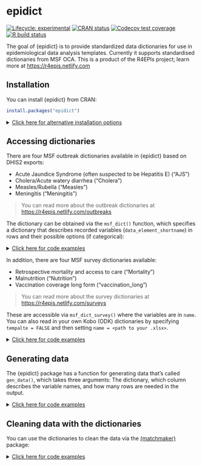 epidict
================

<!-- README.md is generated from README.Rmd. Please edit that file -->
<!-- badges: start -->

[![Lifecycle:
experimental](https://img.shields.io/badge/lifecycle-experimental-orange.svg)](https://www.tidyverse.org/lifecycle/#experimental)
[![CRAN
status](https://www.r-pkg.org/badges/version/epidict)](https://CRAN.R-project.org/package=epidict)
[![Codecov test
coverage](https://codecov.io/gh/R4EPI/epidict/branch/master/graph/badge.svg)](https://codecov.io/gh/R4EPI/epidict?branch=master)
[![R build
status](https://github.com/R4EPI/epidict/workflows/R-CMD-check/badge.svg)](https://github.com/R4EPI/epidict/actions)
<!-- badges: end -->

The goal of {epidict} is to provide standardized data dictionaries for
use in epidemiological data analysis templates. Currently it supports
standardised dictionaries from MSF OCA. This is a product of the R4EPIs
project; learn more at <https://r4epis.netlify.com>

## Installation

You can install {epidict} from CRAN:

``` r
install.packages("epidict")
```

<details>
<!--
NOTE: everything inside the details tag will be collapsed and effectively
hidden from the user
-->
<summary style="text-decoration: underline">
Click here for alternative installation options
</summary>

If there is a bugfix or feature that is not yet on CRAN, you can install
it via the {drat} package:

You can install {epidict} from the R4EPI repository:

``` r
# install.packages("drat")
drat::addRepo("R4EPI")
install.packages("epidict")
```

You can also install the in-development version from GitHub using the
{remotes} package (but there’s no guarantee that it will be stable):

``` r
# install.packages("remotes")
remotes::install_github("R4EPI/epidict") 
```

</details>

## Accessing dictionaries

There are four MSF outbreak dictionaries available in {epidict} based on
DHIS2 exports:

-   Acute Jaundice Syndrome (often suspected to be Hepatitis E) (“AJS”)
-   Cholera/Acute watery diarrhea (“Cholera”)
-   Measles/Rubella (“Measles”)
-   Meningitis (“Meningitis”)

> You can read more about the outbreak dictionaries at
> <https://r4epis.netlify.com/outbreaks>

The dictionary can be obtained via the `msf_dict()` function, which
specifies a dictionary that describes recorded variables
(`data_element_shortname`) in rows and their possible options (if
categorical):

<details>
<!--
NOTE: everything inside the details tag will be collapsed and effectively
hidden from the user
-->
<summary style="text-decoration: underline">
Click here for code examples
</summary>

``` r
library("epidict")
msf_dict("AJS")
#> # A tibble: 68 x 8
#>    data_element_uid data_element_name   data_element_sho~ data_element_descript~
#>    <lgl>            <chr>               <chr>             <chr>                 
#>  1 NA               egen_044_event_fil~ event_file_type   Is the event file for~
#>  2 NA               egen_001_patient_c~ case_number       Anonymised patient nu~
#>  3 NA               egen_004_date_of_c~ date_of_consulta~ Date patient presents~
#>  4 NA               egen_022_detected_~ detected_by       How patient was ident~
#>  5 NA               egen_005_patient_f~ patient_facility~ Patient is presenting~
#>  6 NA               egen_029_msf_invol~ msf_involvement   How extensive is MSF'~
#>  7 NA               egen_008_age_years  age_years         Age of patient (in ye~
#>  8 NA               egen_009_age_months age_months        Age of patient in mon~
#>  9 NA               egen_010_age_days   age_days          Age of patient in day~
#> 10 NA               egen_011_sex        sex               Sex of patient (If Tr~
#> # ... with 58 more rows, and 4 more variables: data_element_valuetype <chr>,
#> #   data_element_formname <chr>, used_optionset_uid <chr>, options <list>
msf_dict("Cholera")
#> # A tibble: 45 x 8
#>    data_element_uid data_element_name    data_element_sho~ data_element_descrip~
#>    <chr>            <chr>                <chr>             <chr>                
#>  1 FF7d81Zy0yQ      egen_013_pregnancy_~ trimester         If pregnant, trimest~
#>  2 ADfNqpCL5kf      egen_015_exit_status exit_status       Final status of pati~
#>  3 wjCDTwXmtix      egen_064_treatment_~ treatment_facili~ Name of facility/sit~
#>  4 UUVnMdaBY5T      esym_002_dehydratio~ dehydration_leve~ Dehydration based on~
#>  5 BTZdJKpS3S5      egen_059_comments_o~ comments_on_lab_~ Any additional comme~
#>  6 bpT8T341oQG      egen_054_fluids_tre~ fluids_treatment~ What was the fluids ~
#>  7 FqPqIr5m0AQ      egen_017_time_betwe~ time_to_death     Hours between patien~
#>  8 epbKb1GczaS      esym_003_malaria_rd~ malaria_rdt_at_a~ Malaria rapid diagno~
#>  9 F04TM58HHsd      egen_020_previously~ previously_vacci~ Has the patient prev~
#> 10 CfRNuWWuTr5      egen_058_cholera_pc~ cholera_pcr_resu~ Was a PCR test for c~
#> # ... with 35 more rows, and 4 more variables: data_element_valuetype <chr>,
#> #   data_element_formname <chr>, used_optionset_uid <chr>, options <list>
msf_dict("Measles")
#> # A tibble: 52 x 8
#>    data_element_uid data_element_name    data_element_sho~ data_element_descrip~
#>    <chr>            <chr>                <chr>             <chr>                
#>  1 DE_ESYM_012      esym_012_seizures    seizure_episodes  Complication (Seizur~
#>  2 DE_EGEN_013      egen_013_pregnancy_~ trimester         If pregnant, trimest~
#>  3 DE_ESYM_014      esym_014_croup       croup             Complication (Croup)~
#>  4 DE_ESYM_002      esym_002_dehydratio~ dehydration_leve~ Dehydration based on~
#>  5 DE_EGEN_030      egen_030_residentia~ residential_stat~ Whether the patient ~
#>  6 DE_EGEN_020      egen_020_previously~ previously_vacci~ Has the patient prev~
#>  7 DE_EGEN_062      egen_062_patient_or~ patient_origin_f~ Name of village or p~
#>  8 DE_EGEN_010      egen_010_age_days    age_days          Age of patient in da~
#>  9 DE_EGEN_029      egen_029_msf_involv~ msf_involvement   How extensive is MSF~
#> 10 DE_EGEN_053      egen_053_nutrition_~ nutrition_status~ What is the nutritio~
#> # ... with 42 more rows, and 4 more variables: data_element_valuetype <chr>,
#> #   data_element_formname <chr>, used_optionset_uid <chr>, options <list>
msf_dict("Meningitis")
#> # A tibble: 53 x 8
#>    data_element_uid data_element_name    data_element_sh~ data_element_descript~
#>    <chr>            <chr>                <chr>            <chr>                 
#>  1 Ow8ss6T1tT5      esym_028_seizures_a~ seizures_at_adm~ Presenting symptoms (~
#>  2 CEEr9lcwKVG      esym_036_kernigs_br~ kernigs_brudzin~ Presenting symptoms (~
#>  3 tIe59Htd2Ba      esym_012_seizures    seizure_episodes Complication (Seizure~
#>  4 Sjms36Aj6bT      esym_023_febrile_co~ febrile_coma     Complication (Febrile~
#>  5 BTZdJKpS3S5      egen_059_comments_o~ comments_on_lab~ Any additional commen~
#>  6 wHnNEMRrS5A      esym_025_chills_at_~ chills           Presenting symptoms (~
#>  7 T3Gn8mTYu0c      esym_026_stiff_neck~ stiff_neck       Presenting symptoms (~
#>  8 JCexRYsmjmS      eobr_006_ti_sample_~ ti_result_organ~ TI sample result - or~
#>  9 myL5BYzy6zW      esym_034_coma_at_ad~ coma             Presenting symptoms (~
#> 10 AhllpMovCeu      egen_062_patient_or~ patient_origin_~ Name of village or pa~
#> # ... with 43 more rows, and 4 more variables: data_element_valuetype <chr>,
#> #   data_element_formname <chr>, used_optionset_uid <chr>, options <list>
```

</details>

In addition, there are four MSF survey dictionaries available:

-   Retrospective mortality and access to care (“Mortality”)
-   Malnutrition (“Nutrition”)
-   Vaccination coverage long form (“vaccination\_long”)

> You can read more about the survey dictionaries at
> <https://r4epis.netlify.com/surveys>

These are accessible via `msf_dict_survey()` where the variables are in
`name`. You can also read in your own Kobo (ODK) dictionaries by
specifying `tempalte = FALSE` and then setting
`name = <path to your .xlsx>`.

<details>
<!--
NOTE: everything inside the details tag will be collapsed and effectively
hidden from the user
-->
<summary style="text-decoration: underline">
Click here for code examples
</summary>

``` r
msf_dict_survey("Mortality")
#> # A tibble: 174 x 14
#>    type     name    label_english  label_french hint_english hint_french default
#>    <chr>    <chr>   <chr>          <chr>        <chr>        <chr>       <chr>  
#>  1 start    start   Start Time     <NA>         <NA>         <NA>        <NA>   
#>  2 end      end     End Time       <NA>         <NA>         <NA>        <NA>   
#>  3 today    today   Date of Survey <NA>         <NA>         <NA>        <NA>   
#>  4 deviceid device~ Phone Serial ~ <NA>         <NA>         <NA>        <NA>   
#>  5 date     date    Date           Date         <NA>         <NA>        today()
#>  6 integer  team_n~ Team number    Numéro d'éq~ <NA>         <NA>        <NA>   
#>  7 village  villag~ Village name   Nom du vill~ <NA>         <NA>        <NA>   
#>  8 text     villag~ Specify other  Autre, spéc~ <NA>         <NA>        <NA>   
#>  9 integer  cluste~ Cluster number Numéro de l~ <NA>         <NA>        <NA>   
#> 10 integer  househ~ Household num~ Numéro du m~ <NA>         <NA>        <NA>   
#> # ... with 164 more rows, and 7 more variables: relevant <chr>,
#> #   appearance <chr>, constraint <chr>, repeat_count <chr>, calculation <chr>,
#> #   value_type <chr>, options <list>
msf_dict_survey("Nutrition")
#> # A tibble: 27 x 14
#>    type     name  label_english label_french hint_english hint_french repeat_count
#>    <chr>    <chr> <chr>         <chr>        <chr>        <chr>       <chr>       
#>  1 start    start Start Time    <NA>         <NA>         <NA>        <NA>        
#>  2 end      end   End Time      <NA>         <NA>         <NA>        <NA>        
#>  3 today    today Date of Surv~ <NA>         <NA>         <NA>        <NA>        
#>  4 deviceid devi~ Phone Serial~ <NA>         <NA>         <NA>        <NA>        
#>  5 date     date  Date          <NA>         <NA>         <NA>        <NA>        
#>  6 integer  team~ Team number   <NA>         <NA>         <NA>        <NA>        
#>  7 village  vill~ Village name  Nom du vill~ <NA>         <NA>        <NA>        
#>  8 text     vill~ Specify other Précisez au~ <NA>         <NA>        <NA>        
#>  9 geopoint vill~ Village loca~ Localisatio~ <NA>         <NA>        <NA>        
#> 10 integer  clus~ Cluster numb~ Numéro de g~ <NA>         <NA>        <NA>        
#> # ... with 17 more rows, and 7 more variables: relevant <chr>,
#> #   calculation <lgl>, constraint <chr>, appearance <chr>, default <chr>,
#> #   value_type <chr>, options <list>
msf_dict_survey("Vaccination_long")
#> # A tibble: 106 x 14
#>    type     name   label_english  label_french  hint_english hint_french default
#>    <chr>    <chr>  <chr>          <chr>         <chr>        <chr>       <chr>  
#>  1 start    start  Start Time     Start Time    <NA>         <NA>        <NA>   
#>  2 end      end    End Time       End Time      <NA>         <NA>        <NA>   
#>  3 today    today  Date of Survey Date of Surv~ <NA>         <NA>        <NA>   
#>  4 deviceid devic~ Phone Serial ~ Phone Serial~ <NA>         <NA>        <NA>   
#>  5 date     date   Date           Date          <NA>         <NA>        today()
#>  6 integer  team_~ Team number    Numéro de l'~ <NA>         <NA>        <NA>   
#>  7 village  villa~ Village name   Nom du villa~ <NA>         <NA>        <NA>   
#>  8 text     villa~ Specify other  Veuillez spé~ <NA>         <NA>        <NA>   
#>  9 integer  clust~ Cluster number Numéro de la~ <NA>         <NA>        <NA>   
#> 10 integer  house~ Household num~ Numéro du mé~ <NA>         <NA>        <NA>   
#> # ... with 96 more rows, and 7 more variables: relevant <chr>,
#> #   appearance <chr>, repeat_count <chr>, constraint <chr>, calculation <chr>,
#> #   value_type <chr>, options <list>
```

</details>

## Generating data

The {epidict} package has a function for generating data that’s called
`gen_data()`, which takes three arguments: The dictionary, which column
describes the variable names, and how many rows are needed in the
output.

<details>
<!--
NOTE: everything inside the details tag will be collapsed and effectively
hidden from the user
-->
<summary style="text-decoration: underline">
Click here for code examples
</summary>

``` r
gen_data("Measles", varnames = "data_element_shortname", numcases = 100, org = "MSF")
#> # A tibble: 100 x 52
#>    seizure_episodes trimester croup dehydration_level_at_admi~ residential_stat~
#>    <fct>            <fct>     <fct> <fct>                      <fct>            
#>  1 1                <NA>      0     NO                         4                
#>  2 0                <NA>      1     SE                         2                
#>  3 1                <NA>      1     SE                         5                
#>  4 0                <NA>      1     NO                         5                
#>  5 1                <NA>      1     UN                         4                
#>  6 0                <NA>      0     UN                         1                
#>  7 1                <NA>      0     SE                         2                
#>  8 0                <NA>      1     NO                         5                
#>  9 1                <NA>      0     SO                         3                
#> 10 1                <NA>      1     UN                         3                
#> # ... with 90 more rows, and 47 more variables: previously_vaccinated <fct>,
#> #   patient_origin_free_text <chr>, age_days <int>, msf_involvement <fct>,
#> #   nutrition_status_at_admission <fct>, fever <fct>, sex <fct>,
#> #   patient_origin <chr>, pregnancy_outcome_at_exit <fct>,
#> #   prescribed_vitamin_a <fct>, date_of_exit <date>,
#> #   date_of_consultation_admission <date>, event_file_type <fct>,
#> #   residential_status_brief <fct>, other_eye_complications <fct>, ...
gen_data("Vaccination_long", varnames = "name", numcases = 100, org = "MSF")
#> # A tibble: 100 x 123
#>    start end   today deviceid date       team_number village_name village_other
#>    <lgl> <lgl> <lgl> <lgl>    <date>     <lgl>       <fct>        <lgl>        
#>  1 NA    NA    NA    NA       2018-03-30 NA          village_2    NA           
#>  2 NA    NA    NA    NA       2018-03-05 NA          village_7    NA           
#>  3 NA    NA    NA    NA       2018-02-28 NA          village_1    NA           
#>  4 NA    NA    NA    NA       2018-03-03 NA          village_6    NA           
#>  5 NA    NA    NA    NA       2018-01-08 NA          village_5    NA           
#>  6 NA    NA    NA    NA       2018-03-15 NA          village_10   NA           
#>  7 NA    NA    NA    NA       2018-04-02 NA          other        NA           
#>  8 NA    NA    NA    NA       2018-04-18 NA          village_3    NA           
#>  9 NA    NA    NA    NA       2018-04-11 NA          village_8    NA           
#> 10 NA    NA    NA    NA       2018-04-23 NA          village_8    NA           
#> # ... with 90 more rows, and 115 more variables: cluster_number <dbl>,
#> #   household_number <int>, households_building <int>, random_hh <int>,
#> #   consent <chr>, no_consent_reason <fct>, no_consent_other <lgl>,
#> #   caretaker_relation <fct>, caretaker_other <lgl>, number_children <dbl>,
#> #   child_number <chr>, sex <fct>, date_birth <date>, age_years <int>,
#> #   age_months <int>, any_vaccine <fct>, vaccine_card <fct>, hf_records <fct>,
#> #   health_facility <lgl>, date_records_checked <date>, ...
```

</details>

## Cleaning data with the dictionaries

You can use the dictionaries to clean the data via the
[{matchmaker}](https://www.repidemicsconsortium.org/matchmaker) package:

<details>
<!--
NOTE: everything inside the details tag will be collapsed and effectively
hidden from the user
-->
<summary style="text-decoration: underline">
Click here for code examples
</summary>

``` r
library("matchmaker")
library("dplyr")

dat <- gen_data(dictionary = "Cholera", 
  varnames = "data_element_shortname",
  numcases = 20,
  org = "MSF"
)
print(dat)
#> # A tibble: 20 x 45
#>    trimester exit_status treatment_facilit~ dehydration_level~ comments_on_lab_~
#>    <fct>     <fct>       <lgl>              <fct>              <lgl>            
#>  1 <NA>      AD          NA                 SE                 NA               
#>  2 <NA>      DOA         NA                 UN                 NA               
#>  3 <NA>      DD          NA                 NO                 NA               
#>  4 <NA>      DD          NA                 SE                 NA               
#>  5 <NA>      DD          NA                 UN                 NA               
#>  6 <NA>      DOA         NA                 NO                 NA               
#>  7 <NA>      AD          NA                 UN                 NA               
#>  8 <NA>      TR          NA                 NO                 NA               
#>  9 <NA>      DD          NA                 UN                 NA               
#> 10 3         TR          NA                 UN                 NA               
#> 11 <NA>      LA          NA                 UN                 NA               
#> 12 <NA>      DOA         NA                 SO                 NA               
#> 13 <NA>      AD          NA                 UN                 NA               
#> 14 <NA>      TR          NA                 NO                 NA               
#> 15 1         AD          NA                 SO                 NA               
#> 16 <NA>      DD          NA                 UN                 NA               
#> 17 <NA>      TR          NA                 SE                 NA               
#> 18 <NA>      DH          NA                 UN                 NA               
#> 19 <NA>      DH          NA                 SO                 NA               
#> 20 <NA>      LA          NA                 NO                 NA               
#> # ... with 40 more variables: fluids_treatment_plan <fct>, time_to_death <fct>,
#> #   malaria_rdt_at_admission <fct>, previously_vaccinated <fct>,
#> #   cholera_pcr_result <fct>, iv_fluids_received_litres <int>,
#> #   patient_origin_free_text <chr>, previous_vaccine_doses_received <fct>,
#> #   age_years <int>, arrival_date_in_area_if_3m <date>, age_days <int>,
#> #   msf_involvement <fct>, date_lab_sample_taken <date>, readmission <fct>,
#> #   age_months <int>, date_of_last_vaccination <date>, case_number <chr>, ...

# We want the expanded dictionary, so we will select `compact = FALSE`
dict <- msf_dict(disease = "Cholera", 
  long    = TRUE,
  compact = FALSE,
  tibble  = TRUE
)
print(dict)
#> # A tibble: 182 x 11
#>    data_element_uid data_element_name   data_element_shor~ data_element_descrip~
#>    <chr>            <chr>               <chr>              <chr>                
#>  1 FF7d81Zy0yQ      egen_013_pregnancy~ trimester          If pregnant, trimest~
#>  2 FF7d81Zy0yQ      egen_013_pregnancy~ trimester          If pregnant, trimest~
#>  3 FF7d81Zy0yQ      egen_013_pregnancy~ trimester          If pregnant, trimest~
#>  4 ADfNqpCL5kf      egen_015_exit_stat~ exit_status        Final status of pati~
#>  5 ADfNqpCL5kf      egen_015_exit_stat~ exit_status        Final status of pati~
#>  6 ADfNqpCL5kf      egen_015_exit_stat~ exit_status        Final status of pati~
#>  7 ADfNqpCL5kf      egen_015_exit_stat~ exit_status        Final status of pati~
#>  8 ADfNqpCL5kf      egen_015_exit_stat~ exit_status        Final status of pati~
#>  9 ADfNqpCL5kf      egen_015_exit_stat~ exit_status        Final status of pati~
#> 10 wjCDTwXmtix      egen_064_treatment~ treatment_facilit~ Name of facility/sit~
#> # ... with 172 more rows, and 7 more variables: data_element_valuetype <chr>,
#> #   data_element_formname <chr>, used_optionset_uid <chr>, option_code <chr>,
#> #   option_name <chr>, option_uid <chr>, option_order_in_set <dbl>

# Now we can use matchmaker to filter the data
dat_clean <- matchmaker::match_df(dat, dict, 
  from  = "option_code",
  to    = "option_name",
  by    = "data_element_shortname",
  order = "option_order_in_set"
)
print(dat_clean)
#> # A tibble: 20 x 45
#>    trimester     exit_status  treatment_facil~ dehydration_lev~ comments_on_lab~
#>    <fct>         <fct>        <lgl>            <fct>            <lgl>           
#>  1 <NA>          Transferred~ NA               Severe           NA              
#>  2 <NA>          Dead on arr~ NA               Unknown          NA              
#>  3 <NA>          Dead in fac~ NA               None             NA              
#>  4 <NA>          Dead in fac~ NA               Severe           NA              
#>  5 <NA>          Dead in fac~ NA               Unknown          NA              
#>  6 <NA>          Dead on arr~ NA               None             NA              
#>  7 <NA>          Transferred~ NA               Unknown          NA              
#>  8 <NA>          Transferred~ NA               None             NA              
#>  9 <NA>          Dead in fac~ NA               Unknown          NA              
#> 10 3rd trimester Transferred~ NA               Unknown          NA              
#> 11 <NA>          Left agains~ NA               Unknown          NA              
#> 12 <NA>          Dead on arr~ NA               Some             NA              
#> 13 <NA>          Transferred~ NA               Unknown          NA              
#> 14 <NA>          Transferred~ NA               None             NA              
#> 15 1st trimester Transferred~ NA               Some             NA              
#> 16 <NA>          Dead in fac~ NA               Unknown          NA              
#> 17 <NA>          Transferred~ NA               Severe           NA              
#> 18 <NA>          Discharged ~ NA               Unknown          NA              
#> 19 <NA>          Discharged ~ NA               Some             NA              
#> 20 <NA>          Left agains~ NA               None             NA              
#> # ... with 40 more variables: fluids_treatment_plan <fct>, time_to_death <fct>,
#> #   malaria_rdt_at_admission <fct>, previously_vaccinated <fct>,
#> #   cholera_pcr_result <fct>, iv_fluids_received_litres <int>,
#> #   patient_origin_free_text <chr>, previous_vaccine_doses_received <fct>,
#> #   age_years <int>, arrival_date_in_area_if_3m <date>, age_days <int>,
#> #   msf_involvement <fct>, date_lab_sample_taken <date>, readmission <fct>,
#> #   age_months <int>, date_of_last_vaccination <date>, case_number <chr>, ...
```

</details>
